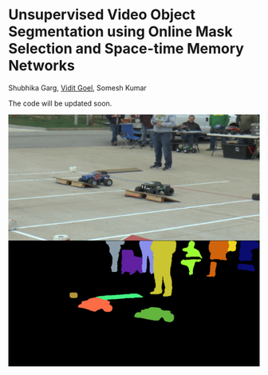 # Unsupervised Video Object Segmentation using Online Mask Selection and Space-time Memory Networks
 Shubhika Garg, [Vidit Goel](https://vidit98.github.io), Somesh Kumar

The code will be updated soon. 

![](final.gif)
